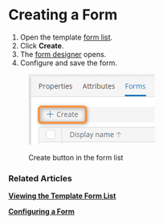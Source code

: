 # Creating a Form

1. Open the template [form list](viewing-the-template-form-list.md).
2. Click **Create**.
3. The [form designer](form-designer.md) opens.
4. Configure and save the form.

<figure><img src="../.gitbook/assets/2023-07-16_00h14_48.png" alt="Create button in the form list"><figcaption><p>Create button in the form list</p></figcaption></figure>

### Related Articles <a href="#related-articles" id="related-articles"></a>

[**Viewing the Template Form List**](viewing-the-template-form-list.md)

[**Configuring a Form**](form-designer.md)

